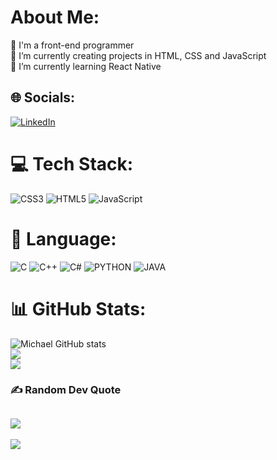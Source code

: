 # About Me:
:office: I'm a front-end programmer <br>:telescope: I’m currently creating projects in HTML, CSS and JavaScript <br>🌱 I’m currently learning React Native

## :globe_with_meridians: Socials:
[![LinkedIn](https://img.shields.io/badge/LinkedIn-%230077B5.svg?logo=linkedin&logoColor=white)](https://www.linkedin.com/in/michael-cgarcia/) 

# :computer: Tech Stack:
![CSS3](https://img.shields.io/badge/css3-%231572B6.svg?style=for-the-badge&logo=css3&logoColor=white) ![HTML5](https://img.shields.io/badge/html5-%23E34F26.svg?style=for-the-badge&logo=html5&logoColor=white) ![JavaScript](https://img.shields.io/badge/javascript-%23323330.svg?style=for-the-badge&logo=javascript&logoColor=%23F7DF1E)

# :rocket: Language:
![C](https://img.shields.io/badge/C-00599C?style=for-the-badge&logo=c&logoColor=white) ![C++](https://img.shields.io/badge/C%2B%2B-00599C?style=for-the-badge&logo=c%2B%2B&logoColor=white) ![C#](https://img.shields.io/badge/C%23-239120?style=for-the-badge&logo=c-sharp&logoColor=white) ![PYTHON](	https://img.shields.io/badge/Python-3776AB?style=for-the-badge&logo=python&logoColor=white) ![JAVA](https://img.shields.io/badge/Java-ED8B00?style=for-the-badge&logo=openjdk&logoColor=white)

# :bar_chart: GitHub Stats:
![Michael GitHub stats](https://github-readme-stats.vercel.app/api?username=michaelgarciadev&theme=dark&hide_border=false&include_all_commits=true&count_private=true)<br/>
![](https://github-readme-streak-stats.herokuapp.com/?user=michaelgarciadev&theme=dark&hide_border=false)<br/>
![](https://github-readme-stats.vercel.app/api/top-langs/?username=michaelgarciadev&theme=dark&hide_border=false&include_all_commits=true&count_private=true&layout=compact)

### ✍️ Random Dev Quote
![](https://quotes-github-readme.vercel.app/api?type=horizontal&theme=radical)
---
[![](https://visitcount.itsvg.in/api?id=michaelgarciadev&icon=0&color=0)](https://visitcount.itsvg.in)
<!-- Proudly created with GPRM ( https://gprm.itsvg.in ) -->

